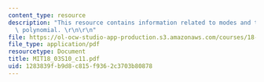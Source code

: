 ```yaml
---
content_type: resource
description: "This resource contains information related to modes and the characteristic\
  \ polynomial. \r\n\r\n"
file: https://ol-ocw-studio-app-production.s3.amazonaws.com/courses/18-03-differential-equations-spring-2010/1283839fb9d8c815f9362c3703b80878_MIT18_03S10_c11.pdf
file_type: application/pdf
resourcetype: Document
title: MIT18_03S10_c11.pdf
uid: 1283839f-b9d8-c815-f936-2c3703b80878
---
```

